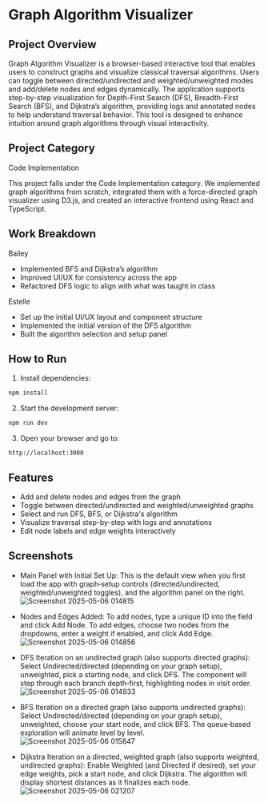 # Graph Algorithm Visualizer

## Project Overview

Graph Algorithm Visualizer is a browser-based interactive tool that enables users to construct graphs and visualize classical traversal algorithms. Users can toggle between directed/undirected and weighted/unweighted modes and add/delete nodes and edges dynamically. The application supports step-by-step visualization for Depth-First Search (DFS), Breadth-First Search (BFS), and Dijkstra’s algorithm, providing logs and annotated nodes to help understand traversal behavior. This tool is designed to enhance intuition around graph algorithms through visual interactivity.

## Project Category

Code Implementation

This project falls under the Code Implementation category. We implemented graph algorithms from scratch, integrated them with a force-directed graph visualizer using D3.js, and created an interactive frontend using React and TypeScript.

## Work Breakdown

Bailey  
- Implemented BFS and Dijkstra’s algorithm  
- Improved UI/UX for consistency across the app  
- Refactored DFS logic to align with what was taught in class

Estelle  
- Set up the initial UI/UX layout and component structure  
- Implemented the initial version of the DFS algorithm  
- Built the algorithm selection and setup panel

## How to Run

1. Install dependencies:

```bash
npm install
```

2. Start the development server:

```bash
npm run dev
```

3. Open your browser and go to:

```
http://localhost:3000
```

## Features

- Add and delete nodes and edges from the graph
- Toggle between directed/undirected and weighted/unweighted graphs
- Select and run DFS, BFS, or Dijkstra's algorithm
- Visualize traversal step-by-step with logs and annotations
- Edit node labels and edge weights interactively

## Screenshots
- Main Panel with Initial Set Up: This is the default view when you first load the app with graph‑setup controls (directed/undirected, weighted/unweighted toggles), and the algorithm panel on the right.
  ![Screenshot 2025-05-06 014815](https://github.com/user-attachments/assets/dfa097c5-fda3-42ea-9412-2a9d8dcb7464)

- Nodes and Edges Added:  To add nodes, type a unique ID into the  field and click Add Node. To add edges, choose two nodes from the dropdowns, enter a weight if enabled, and click Add Edge.
  ![Screenshot 2025-05-06 014856](https://github.com/user-attachments/assets/e5244922-6585-41e9-b1ac-dd26dbe7e3dc)

- DFS Iteration on an undirected graph (also supports directed graphs): Select Undirected/directed (depending on your graph setup), unweighted, pick a starting node, and click DFS. The component will step through each branch depth‑first, highlighting nodes in visit order.
  ![Screenshot 2025-05-06 014933](https://github.com/user-attachments/assets/67129af6-7192-4779-a36a-5bce5a31714b)

- BFS Iteration on a directed graph (also supports undirected graphs): Select Undirected/directed (depending on your graph setup), unweighted, choose your start node, and click BFS. The queue‐based exploration will animate level by level.
  ![Screenshot 2025-05-06 015847](https://github.com/user-attachments/assets/04d0d6a6-a991-4b87-ab8c-937d3beb267c)

- Dijkstra Iteration on a directed, weighted graph (also supports weighted, undirected graphs): Enable Weighted (and Directed if desired), set your edge weights, pick a start node, and click Dijkstra. The algorithm will display shortest distances as it finalizes each node.
  ![Screenshot 2025-05-06 021207](https://github.com/user-attachments/assets/44e520cc-0a82-4e9b-b8bb-8d5e3476676e)
